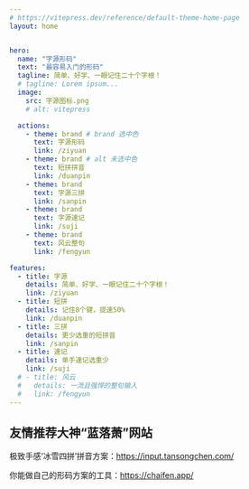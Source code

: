 ```yaml
---
# https://vitepress.dev/reference/default-theme-home-page
layout: home


hero:
  name: "字源形码"
  text: "最容易入门的形码"
  tagline: 简单、好学、一眼记住二十个字根！
  # tagline: Lorem ipsum...
  image: 
    src: 字源图标.png
    # alt: vitepress

  actions:
    - theme: brand # brand 选中色
      text: 字源形码
      link: /ziyuan
    - theme: brand # alt 未选中色
      text: 短拼拼音
      link: /duanpin
    - theme: brand
      text: 字源三拼
      link: /sanpin
    - theme: brand
      text: 字源速记
      link: /suji
    - theme: brand
      text: 风云整句
      link: /fengyun

features:
  - title: 字源
    details: 简单、好学、一眼记住二十个字根！
    link: /ziyuan
  - title: 短拼
    details: 记住8个键，提速50%
    link: /duanpin
  - title: 三拼
    details: 更少选重的短拼音
    link: /sanpin
  - title: 速记
    details: 单手速记选重少
    link: /suji
  # - title: 风云
  #   details: 一流且强悍的整句输入
  #   link: /fengyun
---
```


## 友情推荐大神“蓝落萧”网站

极致手感‘冰雪四拼’拼音方案：https://input.tansongchen.com/

你能做自己的形码方案的工具：https://chaifen.app/
